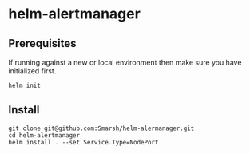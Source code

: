 # helm-alertmanager

## Prerequisites
If running against a new or local environment then make sure you have initialized first.
```
helm init
```

## Install
```
git clone git@github.com:Smarsh/helm-alermanager.git
cd helm-alertmanager
helm install . --set Service.Type=NodePort 
```
